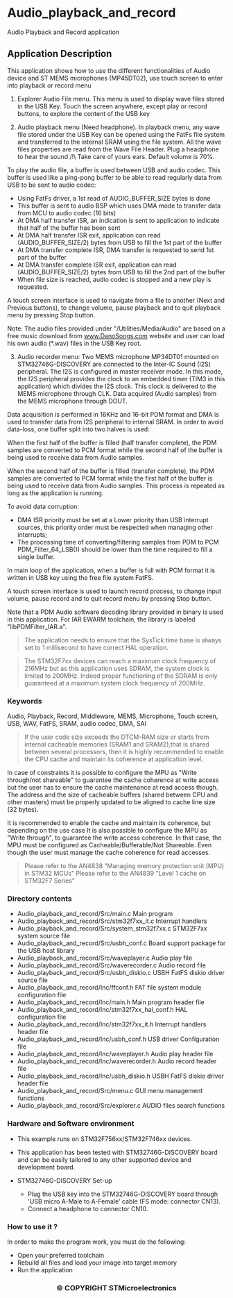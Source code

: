 
# Audio_playback_and_record
Audio Playback and Record application

## Application Description

This application shows how to use the different functionalities of Audio device
and ST MEMS microphones (MP45DT02), use touch screen to enter into playback or record menu

1) Explorer Audio File menu.
This menu is used to display wave files stored in the USB Key. Touch the screen
anywhere, except play or record buttons, to explore the content of the USB key

2) Audio playback menu (Need headphone).
In playback menu, any wave file stored under the USB Key can be opened using the FatFs
file system and transferred to the internal SRAM using the file system. All the wave
files properties are read from the Wave File Header.
Plug a headphone to hear the sound  /!\ Take care of yours ears. Default volume is 70%.

To play the audio file, a buffer is used between USB and audio codec. This buffer
is used like a ping-pong buffer to be able to read regularly data from USB to be
sent to audio codec:
- Using FatFs driver, a 1st read of AUDIO_BUFFER_SIZE bytes is done
- This buffer is sent to audio BSP which uses DMA mode to transfer data from MCU
to audio codec (16 bits)
- At DMA half transfer ISR, an indication is sent to application to indicate that
half of the buffer has been sent
- At DMA half transfer ISR exit, application can read (AUDIO_BUFFER_SIZE/2) bytes from USB to fill
the 1st part of the buffer
- At DMA transfer complete ISR, DMA transfer is requested to send 1st part of the
buffer
- At DMA transfer complete ISR exit, application can read (AUDIO_BUFFER_SIZE/2) bytes from USB to fill
the 2nd part of the buffer
- When file size is reached, audio codec is stopped and a new play is requested.

A touch screen interface is used to navigate from a file to another (Next and Previous buttons),
to change volume, pause playback and to quit playback menu by pressing Stop button.

Note: The audio files provided under "/Utilities/Media/Audio" are based on a free
music download from www.DanoSongs.com website and user can load his own audio
(*.wav) files in the USB Key root.

3) Audio recorder menu:
Two MEMS microphone MP34DT01 mounted on STM32746G-DISCOVERY are connected
to the Inter-IC Sound (I2S) peripheral. The I2S is configured in master
receiver mode. In this mode, the I2S peripheral provides the clock to an embedded
timer (TIM3 in this application) which divides the I2S clock. This clock is delivered
to the MEMS microphone through CLK. Data acquired (Audio samples) from the MEMS
microphone through DOUT.

Data acquisition is performed in 16KHz and 16-bit PDM format and DMA is used to
transfer data from I2S peripheral to internal SRAM. In order to avoid data-loss, one buffer
split into two halves is used:

When the first half of the buffer is filled (half transfer complete), the PDM
samples are converted to PCM format while the second half of the buffer is being
used to receive data from Audio samples.

When the second half of the buffer is filled (transfer complete), the PDM
samples are converted to PCM format while the first half of the buffer is being
used to receive data from Audio samples. This process is repeated as long as the
application is running.

To avoid data corruption:
- DMA ISR priority must be set at a Lower priority than USB interrupt sources,
  this priority order must be respected when managing other interrupts;
- The processing time of converting/filtering samples from PDM to PCM
  PDM_Filter_64_LSB()) should be lower than the time required to fill a
  single buffer.

In main loop of the application, when a buffer is full with PCM format it is written
in USB key using the free file system FatFS.

A touch screen interface is used to launch record process, to change input volume,
pause record and to quit record menu by pressing Stop button.

Note that a PDM Audio software decoding library provided in binary is used in
this application. For IAR EWARM toolchain, the library is labeled
"libPDMFilter_IAR.a".

> The application needs to ensure that the SysTick time base is always set to 1 millisecond
     to have correct HAL operation.

>The STM32F7xx devices can reach a maximum clock frequency of 216MHz but as this application uses SDRAM, the system clock is limited to 200MHz. Indeed proper functioning of the SDRAM is only guaranteed
      at a maximum system clock frequency of 200MHz.

### Keywords

Audio, Playback, Record, Middleware, MEMS, Microphone, Touch screen, USB, WAV, FatFS, SRAM, audio codec,
DMA, SAI

> If the user code size exceeds the DTCM-RAM size or starts from internal cacheable memories (SRAM1 and SRAM2),that is shared between several processors, then it is highly recommended to enable the CPU cache and maintain its coherence at application level.

 In case of constraints it is possible to configure the MPU as "Write through/not shareable" to guarantee the cache coherence at write access but the user has to ensure the cache maintenance at read access though.
The address and the size of cacheable buffers (shared between CPU and other masters)  must be properly updated to be aligned to cache line size (32 bytes).

 It is recommended to enable the cache and maintain its coherence, but depending on the use case
 It is also possible to configure the MPU as "Write through", to guarantee the write access coherence.
In that case, the MPU must be configured as Cacheable/Bufferable/Not Shareable.
Even though the user must manage the cache coherence for read accesses.
>Please refer to the AN4838 "Managing memory protection unit (MPU) in STM32 MCUs"
Please refer to the AN4839 "Level 1 cache on STM32F7 Series"

### Directory contents

  - Audio_playback_and_record/Src/main.c               Main program
  - Audio_playback_and_record/Src/stm32f7xx_it.c       Interrupt handlers
  - Audio_playback_and_record/Src/system_stm32f7xx.c   STM32F7xx system source file
  - Audio_playback_and_record/Src/usbh_conf.c          Board support package for the USB host library
  - Audio_playback_and_record/Src/waveplayer.c         Audio play file
  - Audio_playback_and_record/Src/waverecorder.c       Audio record file
  - Audio_playback_and_record/Src/usbh_diskio.c        USBH FatFS diskio driver source file
  - Audio_playback_and_record/Inc/ffconf.h             FAT file system module configuration file
  - Audio_playback_and_record/Inc/main.h               Main program header file
  - Audio_playback_and_record/Inc/stm32f7xx_hal_conf.h HAL configuration file
  - Audio_playback_and_record/Inc/stm32f7xx_it.h       Interrupt handlers header file
  - Audio_playback_and_record/Inc/usbh_conf.h          USB driver Configuration file
  - Audio_playback_and_record/Inc/waveplayer.h         Audio play header file
  - Audio_playback_and_record/Inc/waverecorder.h       Audio record header file
  - Audio_playback_and_record/Inc/usbh_diskio.h        USBH FatFS diskio driver header file
  - Audio_playback_and_record/Src/menu.c               GUI menu management functions
  - Audio_playback_and_record/Src/explorer.c           AUDIO files search functions

### Hardware and Software environment

  - This example runs on STM32F756xx/STM32F746xx devices.

  - This application has been tested with STM32746G-DISCOVERY board and can be
    easily tailored to any other supported device and development board.

  - STM32746G-DISCOVERY Set-up
    - Plug the USB key into the STM32746G-DISCOVERY board through 'USB micro A-Male
      to A-Female' cable (FS mode: connector CN13).
    - Connect a headphone to connector CN10.

### How to use it ?

In order to make the program work, you must do the following:
 - Open your preferred toolchain
 - Rebuild all files and load your image into target memory
 - Run the application

<h3><center>&copy; COPYRIGHT STMicroelectronics</center></h3>
